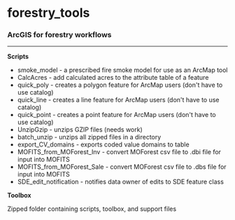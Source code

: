 # forestry_tools
### ArcGIS for forestry workflows
---
**Scripts**
* smoke_model - a prescribed fire smoke model for use as an ArcMap tool
* CalcAcres - add calculated acres to the attribute table of a feature
* quick_poly - creates a polygon feature for ArcMap users (don't have to use catalog)
* quick_line - creates a line feature for ArcMap users (don't have to use catalog)
* quick_point - creates a point feature for ArcMap users (don't have to use catalog)
* UnzipGzip - unzips GZIP files (needs work)
* batch_unzip - unzips all zipped files in a directory
* export_CV_domains - exports coded value domains to table
* MOFITS_from_MOForest_Inv - convert MOForest csv file to .dbi file for input into MOFITS
* MOFITS_from_MOForest_Sale - convert MOForest csv file to .dbs file for input into MOFITS
* SDE_edit_notification - notifies data owner of edits to SDE feature class

**Toolbox**

Zipped folder containing scripts, toolbox, and support files
